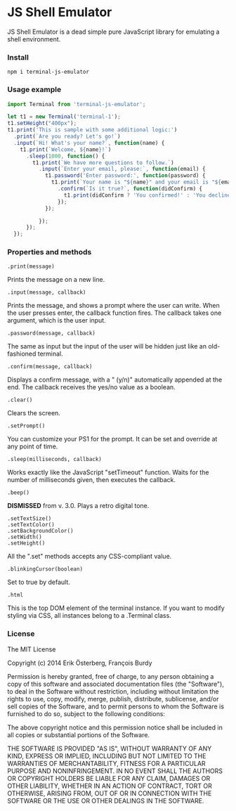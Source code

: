 JS Shell Emulator
==========

JS Shell Emulator is a dead simple pure JavaScript library for emulating a shell environment.

### Install

`npm i terminal-js-emulator`

### Usage example

```javascript
import Terminal from 'terminal-js-emulator';

let t1 = new Terminal('terminal-1');
t1.setHeight("400px");
t1.print('This is sample with some additional logic:')
  .print(`Are you ready? Let's go!`)
  .input(`Hi! What's your name?`, function(name) {
    t1.print(`Welcome, ${name}!`)
      .sleep(1000, function() {
        t1.print(`We have more questions to follow.`)
          .input(`Enter your email, please:`, function(email) {
            t1.password('Enter password:', function(password) {
              t1.print(`Your name is "${name}" and your email is "${email}" and you have entered password "${password}".`)
                .confirm(`Is it true?`, function(didConfirm) {
                  t1.print(didConfirm ? 'You confirmed!' : 'You declined!')
                });
            });

          });
      });
  });
```

### Properties and methods

    .print(message)

Prints the message on a new line.

    .input(message, callback)

Prints the message, and shows a prompt where the user can write. When the user presses enter, the callback function
fires. The callback takes one argument, which is the user input.

    .password(message, callback)

The same as input but the input of the user will be hidden just like an old-fashioned terminal.

    .confirm(message, callback)

Displays a confirm message, with a " (y/n)" automatically appended at the end. The callback receives the yes/no value as
a boolean.

    .clear()

Clears the screen.

    .setPrompt()

You can customize your PS1 for the prompt. It can be set and override at any point of time.

    .sleep(milliseconds, callback)

Works exactly like the JavaScript "setTimeout" function. Waits for the number of milliseconds given, then executes the
callback.

    .beep()

**DISMISSED** from v. 3.0. Plays a retro digital tone.

    .setTextSize()
    .setTextColor()
    .setBackgroundColor()
    .setWidth()
    .setHeight()

All the ".set" methods accepts any CSS-compliant value.

    .blinkingCursor(boolean)

Set to true by default.

    .html

This is the top DOM element of the terminal instance. If you want to modify styling via CSS, all instances belong to a
.Terminal class.

### License

The MIT License

Copyright (c) 2014 Erik Österberg, François Burdy

Permission is hereby granted, free of charge, to any person obtaining a copy
of this software and associated documentation files (the "Software"), to deal
in the Software without restriction, including without limitation the rights
to use, copy, modify, merge, publish, distribute, sublicense, and/or sell
copies of the Software, and to permit persons to whom the Software is
furnished to do so, subject to the following conditions:

The above copyright notice and this permission notice shall be included in all
copies or substantial portions of the Software.

THE SOFTWARE IS PROVIDED "AS IS", WITHOUT WARRANTY OF ANY KIND, EXPRESS OR
IMPLIED, INCLUDING BUT NOT LIMITED TO THE WARRANTIES OF MERCHANTABILITY,
FITNESS FOR A PARTICULAR PURPOSE AND NONINFRINGEMENT. IN NO EVENT SHALL THE
AUTHORS OR COPYRIGHT HOLDERS BE LIABLE FOR ANY CLAIM, DAMAGES OR OTHER
LIABILITY, WHETHER IN AN ACTION OF CONTRACT, TORT OR OTHERWISE, ARISING FROM,
OUT OF OR IN CONNECTION WITH THE SOFTWARE OR THE USE OR OTHER DEALINGS IN THE
SOFTWARE.
